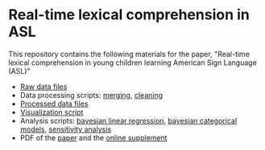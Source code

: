 Real-time lexical comprehension in ASL
===

This repository contains the following materials for the paper, "Real-time lexical comprehension in young children learning American Sign Language (ASL)"

* [Raw data files](https://github.com/kemacdonald/SOL/tree/master/data/raw_data) 
* Data processing scripts: [merging](data/1_sol-ichart-merging.Rmd), [cleaning](data/2_sol-ichart-processing.Rmd)
* [Processed data files](https://github.com/kemacdonald/SOL/tree/master/data/processed_data/summary_tables)
* [Visualization script](analysis/eye_movements/sol-plots.Rmd) 
* Analysis scripts: [bayesian linear regression](analysis/bayesian-data-analysis/sol_bda_linear_regression.Rmd), [bayesian categorical models](analysis/bayesian-data-analysis/sol_bda_categorical.Rmd), [sensitivity analysis](analysis/bayesian-data-analysis/sol_bda_sensitivity_analysis.Rmd)
* PDF of the [paper](paper/macdonald_sol_ms_final.pdf) and the [online supplement](paper/sol-bda-supp.pdf)

